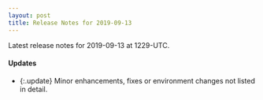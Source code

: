 ```yaml
---
layout: post
title: Release Notes for 2019-09-13
---
```


Latest release notes for 2019-09-13 at 1229-UTC.

<div class='updates' markdown='1'>

#### Updates

- {:.update} Minor enhancements, fixes or environment changes not listed in detail.

</div>



